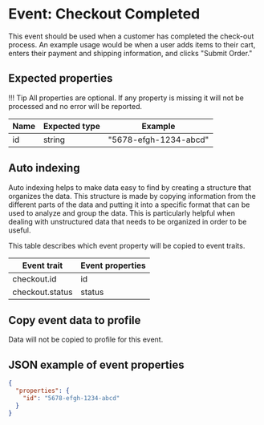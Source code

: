 # Event: Checkout Completed

This event should be used when a customer has completed the check-out process. An example usage would be when a user
adds items to their cart, enters their payment and shipping information, and clicks "Submit Order."

## Expected properties

!!! Tip All properties are optional. If any property is missing it will not be processed and no error will be reported.

| Name   | Expected type   | Example                                               |
|--------|-----------------|-------------------------------------------------------|
| id     | string          | "5678-efgh-1234-abcd"                                 |

## Auto indexing

Auto indexing helps to make data easy to find by creating a structure that organizes the data. This structure is made by
copying information from the different parts of the data and putting it into a specific format that can be used to
analyze and group the data. This is particularly helpful when dealing with unstructured data that needs to be organized
in order to be useful.

This table describes which event property will be copied to event traits.

| Event trait     | Event properties   |
|-----------------|--------------------|
| checkout.id     | id                 |
| checkout.status | status             | 

## Copy event data to profile

Data will not be copied to profile for this event.

## JSON example of event properties

```json
{
  "properties": {
    "id": "5678-efgh-1234-abcd"
  }
}